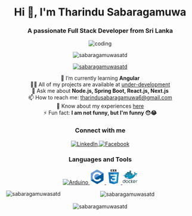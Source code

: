 <h1 align="center">Hi 👋, I'm Tharindu Sabaragamuwa</h1>
<h3 align="center">A passionate Full Stack Developer from Sri Lanka</h3>

<p align="center">
  <img alt="coding" width="400" src="https://gifdb.com/images/high/coding-skills-loading-dk68v8z0hevjpuiv.gif">
</p>

<p align="center">
  <img src="https://komarev.com/ghpvc/?username=sabaragamuwasatd&label=Profile%20views&color=0e75b6&style=flat" alt="sabaragamuwasatd" />
</p>

<p align="center">
  <a href="https://github.com/ryo-ma/github-profile-trophy">
    <img src="https://github-profile-trophy.vercel.app/?username=sabaragamuwasatd&theme=darkhub" alt="sabaragamuwasatd" />
  </a>
</p>

<p align="center">
  🌱 I’m currently learning <strong>Angular</strong> <br>
  👨‍💻 All of my projects are available at <a href="https://66b67e2718f5a56e6187cc89--cheery-monstera-5cd1f2.netlify.app/">under-development</a> <br>
  💬 Ask me about <strong>Node.js, Spring Boot, React.js, Next.js</strong> <br>
  📫 How to reach me: <a href="mailto:tharindusabaragamuwa6@gmail.com">tharindusabaragamuwa6@gmail.com</a> <br>
  📄 Know about my experiences <a href="https://66b67e2718f5a56e6187cc89--cheery-monstera-5cd1f2.netlify.app/">here</a> <br>
  ⚡ Fun fact: <strong>I am not funny, but I'm funny 😯😂</strong>
</p>

<h3 align="center">Connect with me</h3>
<p align="center">
  <a href="https://linkedin.com/in/tharindu-sabaragamuwa" target="_blank">
    <img align="center" src="https://raw.githubusercontent.com/rahuldkjain/github-profile-readme-generator/master/src/images/icons/Social/linked-in-alt.svg" alt="LinkedIn" height="30" width="40" />
  </a>
  <a href="https://fb.com/tharindu.sabaragamuwa" target="_blank">
    <img align="center" src="https://raw.githubusercontent.com/rahuldkjain/github-profile-readme-generator/master/src/images/icons/Social/facebook.svg" alt="Facebook" height="30" width="40" />
  </a>
</p>

<h3 align="center">Languages and Tools</h3>
<p align="center">
  <a href="https://www.arduino.cc/" target="_blank" rel="noreferrer"> 
    <img src="https://cdn.worldvectorlogo.com/logos/arduino-1.svg" alt="Arduino" width="40" height="40"/>
  </a> 
  <a href="https://www.cprogramming.com/" target="_blank" rel="noreferrer"> 
    <img src="https://raw.githubusercontent.com/devicons/devicon/master/icons/c/c-original.svg" alt="C" width="40" height="40"/>
  </a> 
  <a href="https://www.w3schools.com/css/" target="_blank" rel="noreferrer"> 
    <img src="https://raw.githubusercontent.com/devicons/devicon/master/icons/css3/css3-original-wordmark.svg" alt="CSS3" width="40" height="40"/>
  </a> 
  <a href="https://www.docker.com/" target="_blank" rel="noreferrer"> 
    <img src="https://raw.githubusercontent.com/devicons/devicon/master/icons/docker/docker-original-wordmark.svg" alt="Docker" width="40" height="40"/>
  </a>
  <!-- Add more icons as per your list -->
</p>

<p align="center">
  <img align="left" src="https://github-readme-stats.vercel.app/api/top-langs?username=sabaragamuwasatd&show_icons=true&locale=en&layout=compact" alt="sabaragamuwasatd" />
</p>

<p align="center">
  <img align="center" src="https://github-readme-stats.vercel.app/api?username=sabaragamuwasatd&show_icons=true&locale=en" alt="sabaragamuwasatd" />
</p>

<p align="center">
  <img align="center" src="https://github-readme-streak-stats.herokuapp.com/?user=sabaragamuwasatd&" alt="sabaragamuwasatd" />
</p>
